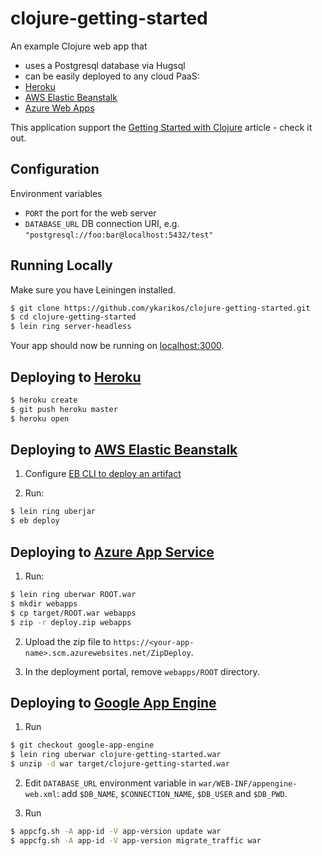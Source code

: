 
# clojure-getting-started

An example Clojure web app that
* uses a Postgresql database via Hugsql
* can be easily deployed to any cloud PaaS:
 * [Heroku](https://www.heroku.com)
 * [AWS Elastic Beanstalk](https://aws.amazon.com/elasticbeanstalk/)
 * [Azure Web Apps](https://azure.microsoft.com/en-us/services/app-service/web/)


This application support the [Getting Started with Clojure](https://devcenter.heroku.com/articles/getting-started-with-clojure) article - check it out.

## Configuration

Environment variables

- `PORT` the port for the web server
- `DATABASE_URL` DB connection URI, e.g. `"postgresql://foo:bar@localhost:5432/test"`

## Running Locally

Make sure you have Leiningen installed.

```sh
$ git clone https://github.com/ykarikos/clojure-getting-started.git
$ cd clojure-getting-started
$ lein ring server-headless
```

Your app should now be running on [localhost:3000](http://localhost:3000/).

## Deploying to [Heroku](https://www.heroku.com/)

```sh
$ heroku create
$ git push heroku master
$ heroku open
```

## Deploying to [AWS Elastic Beanstalk](https://aws.amazon.com/elasticbeanstalk/)

1. Configure [EB CLI to deploy an artifact](https://docs.aws.amazon.com/elasticbeanstalk/latest/dg/eb-cli3-configuration.html#eb-cli3-artifact)

2. Run:
```sh
$ lein ring uberjar
$ eb deploy
```

## Deploying to [Azure App Service](https://azure.microsoft.com/en-us/services/app-service/)

1. Run:
```sh
$ lein ring uberwar ROOT.war
$ mkdir webapps
$ cp target/ROOT.war webapps
$ zip -r deploy.zip webapps
```

2. Upload the zip file to `https://<your-app-name>.scm.azurewebsites.net/ZipDeploy`.

3. In the deployment portal, remove `webapps/ROOT` directory.

## Deploying to [Google App Engine](https://cloud.google.com/appengine/)

1. Run
```sh
$ git checkout google-app-engine
$ lein ring uberwar clojure-getting-started.war
$ unzip -d war target/clojure-getting-started.war
```

2. Edit `DATABASE_URL` environment variable in `war/WEB-INF/appengine-web.xml`: add `$DB_NAME`, `$CONNECTION_NAME`, `$DB_USER` and `$DB_PWD`.

3. Run
```sh
$ appcfg.sh -A app-id -V app-version update war
$ appcfg.sh -A app-id -V app-version migrate_traffic war
```
